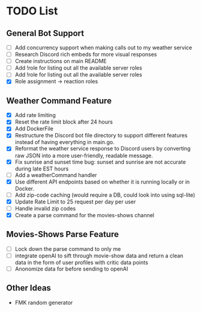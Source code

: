 # TODO List
## General Bot Support
- [ ] Add concurrency support when making calls out to my weather service
- [ ] Research Discord rich embeds for more visual responses
- [ ] Create instructions on main README
- [ ] Add !role for listing out all the available server roles
- [ ] Add !role for listing out all the available server roles
- [X] Role assignment -> reaction roles
## Weather Command Feature
- [X] Add rate limiting
- [X] Reset the rate limit block after 24 hours
- [X] Add DockerFile
- [X] Restructure the Discord bot file directory to support different features instead of having everything in main.go.
- [X] Reformat the weather service response to Discord users by converting raw JSON into a more user-friendly, readable message.
- [X] Fix sunrise and sunset time bug: sunset and sunrise are not accurate during late EST hours
- [ ] Add a weatherCommand handler
- [X] Use different API endpoints based on whether it is running locally or in Docker.
- [ ] Add zip-code caching (would require a DB, could look into using sql-lite)
- [X] Update Rate Limit to 25 request per day per user
- [ ] Handle invalid zip codes
- [X] Create a parse command for the movies-shows channel
## Movies-Shows Parse Feature
- [ ] Lock down the parse command to only me
- [ ] integrate openAI to sift through movie-show data and return a clean data in the form of user profiles with critic data points
- [ ] Anonomize data for before sending to openAI
## Other Ideas
- FMK random generator


